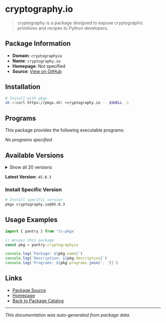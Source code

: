 # cryptography.io

> cryptography is a package designed to expose cryptographic primitives and recipes to Python developers.

## Package Information

- **Domain**: `cryptographyio`
- **Name**: `cryptography.io`
- **Homepage**: Not specified
- **Source**: [View on GitHub](https://github.com/pkgxdev/pantry/tree/main/projects/cryptography.io/package.yml)

## Installation

```bash
# Install with pkgx
sh <(curl https://pkgx.sh) +cryptography.io -- $SHELL -i
```

## Programs

This package provides the following executable programs:

*No programs specified*

## Available Versions

<details>
<summary>Show all 20 versions</summary>

- `45.0.3`, `45.0.2`, `45.0.1`, `45.0.0`, `44.0.3`
- `44.0.2`, `44.0.1`, `44.0.0`, `43.0.3`, `43.0.2`
- `43.0.1`, `43.0.0`, `42.0.8`, `42.0.7`, `42.0.6`
- `42.0.5`, `42.0.4`, `42.0.3`, `42.0.2`, `42.0.1`

</details>

**Latest Version**: `45.0.3`

### Install Specific Version

```bash
# Install specific version
pkgx cryptography.io@45.0.3
```

## Usage Examples

```typescript
import { pantry } from 'ts-pkgx'

// Access this package
const pkg = pantry.cryptographyio

console.log(`Package: ${pkg.name}`)
console.log(`Description: ${pkg.description}`)
console.log(`Programs: ${pkg.programs.join(', ')}`)
```

## Links

- [Package Source](https://github.com/pkgxdev/pantry/tree/main/projects/cryptography.io/package.yml)
- [Homepage](#)
- [Back to Package Catalog](../package-catalog.md)

---

*This documentation was auto-generated from package data.*
